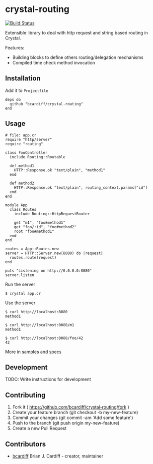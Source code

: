 # crystal-routing

[![Build Status](https://travis-ci.org/bcardiff/crystal-routing.svg)](https://travis-ci.org/bcardiff/crystal-routing)

Extensible library to deal with http request and string based routing in Crystal.

Features:

* Building blocks to define others routing/delegation mechanisms
* Compiled time check method invocation

## Installation

Add it to `Projectfile`

```crystal
deps do
  github "bcardiff/crystal-routing"
end
```

## Usage

```crystal
# file: app.cr
require "http/server"
require "routing"

class FooController
  include Routing::Routable

  def method1
    HTTP::Response.ok "text/plain", "method1"
  end

  def method2
    HTTP::Response.ok "text/plain", routing_context.params["id"]
  end
end

module App
  class Routes
    include Routing::HttpRequestRouter

    get "m1", "foo#method1"
    get "foo/:id", "foo#method2"
    root "foo#method1"
  end
end

routes = App::Routes.new
server = HTTP::Server.new(8080) do |request|
  routes.route(request)
end

puts "Listening on http://0.0.0.0:8080"
server.listen
```

Run the server
```
$ crystal app.cr
```

Use the server
```
$ curl http://localhost:8080
method1

$ curl http://localhost:8080/m1
method1

$ curl http://localhost:8080/foo/42
42
```

More in samples and specs

## Development

TODO: Write instructions for development

## Contributing

1. Fork it ( https://github.com/bcardiff/crystal-routing/fork )
2. Create your feature branch (git checkout -b my-new-feature)
3. Commit your changes (git commit -am 'Add some feature')
4. Push to the branch (git push origin my-new-feature)
5. Create a new Pull Request

## Contributors

- [bcardiff](https://github.com/bcardiff) Brian J. Cardiff - creator, maintainer
